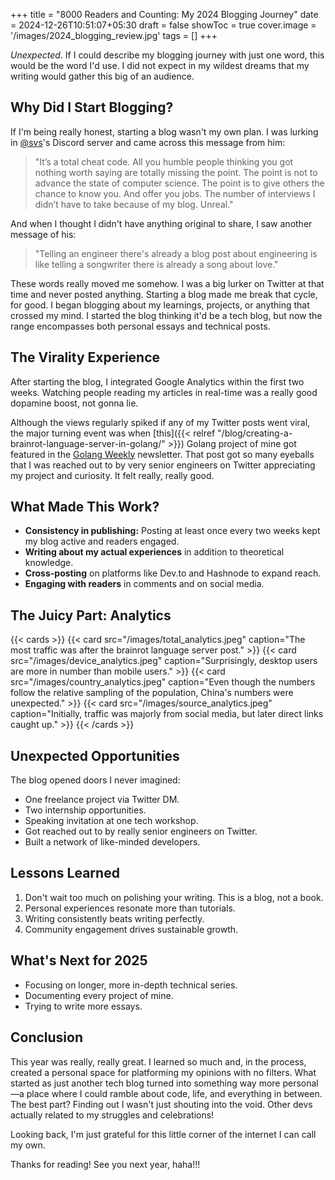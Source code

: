 +++
title = "8000 Readers and Counting: My 2024 Blogging Journey"
date = 2024-12-26T10:51:07+05:30
draft = false
showToc = true
cover.image = '/images/2024_blogging_review.jpg'
tags = []
+++

_Unexpected_. If I could describe my blogging journey with just one word, this would be the word I'd use. I did not expect in my wildest dreams that my writing would gather this big of an audience.

## Why Did I Start Blogging?

If I'm being really honest, starting a blog wasn't my own plan. I was lurking in [@svs](https://x.com/_svs_)'s Discord server and came across this message from him:

> "It’s a total cheat code. All you humble people thinking you got nothing worth saying are totally missing the point. The point is not to advance the state of computer science. The point is to give others the chance to know you. And offer you jobs. The number of interviews I didn’t have to take because of my blog. Unreal."

And when I thought I didn't have anything original to share, I saw another message of his:

> "Telling an engineer there's already a blog post about engineering is like telling a songwriter there is already a song about love."

These words really moved me somehow. I was a big lurker on Twitter at that time and never posted anything. Starting a blog made me break that cycle, for good. I began blogging about my learnings, projects, or anything that crossed my mind. I started the blog thinking it'd be a tech blog, but now the range encompasses both personal essays and technical posts.

## The Virality Experience

After starting the blog, I integrated Google Analytics within the first two weeks. Watching people reading my articles in real-time was a really good dopamine boost, not gonna lie.

Although the views regularly spiked if any of my Twitter posts went viral, the major turning event was when [this]({{< relref "/blog/creating-a-brainrot-language-server-in-golang/" >}}) Golang project of mine got featured in the [Golang Weekly](https://golangweekly.com/) newsletter. That post got so many eyeballs that I was reached out to by very senior engineers on Twitter appreciating my project and curiosity. It felt really, really good.

## What Made This Work?

- **Consistency in publishing:** Posting at least once every two weeks kept my blog active and readers engaged.
- **Writing about my actual experiences** in addition to theoretical knowledge.
- **Cross-posting** on platforms like Dev.to and Hashnode to expand reach.
- **Engaging with readers** in comments and on social media.

## The Juicy Part: Analytics

{{< cards >}}
{{< card src="/images/total_analytics.jpeg"  caption="The most traffic was after the brainrot language server post." >}}
{{< card src="/images/device_analytics.jpeg"  caption="Surprisingly, desktop users are more in number than mobile users." >}}
{{< card src="/images/country_analytics.jpeg"  caption="Even though the numbers follow the relative sampling of the population, China's numbers were unexpected." >}}
{{< card src="/images/source_analytics.jpeg"  caption="Initially, traffic was majorly from social media, but later direct links caught up." >}}
{{< /cards >}}

## Unexpected Opportunities

The blog opened doors I never imagined:

- One freelance project via Twitter DM.
- Two internship opportunities.
- Speaking invitation at one tech workshop.
- Got reached out to by really senior engineers on Twitter.
- Built a network of like-minded developers.

## Lessons Learned

1. Don't wait too much on polishing your writing. This is a blog, not a book.
2. Personal experiences resonate more than tutorials.
3. Writing consistently beats writing perfectly.
4. Community engagement drives sustainable growth.

## What's Next for 2025

- Focusing on longer, more in-depth technical series.
- Documenting every project of mine.
- Trying to write more essays.

## Conclusion

This year was really, really great. I learned so much and, in the process, created a personal space for platforming my opinions with no filters. What started as just another tech blog turned into something way more personal—a place where I could ramble about code, life, and everything in between. The best part? Finding out I wasn't just shouting into the void. Other devs actually related to my struggles and celebrations!

Looking back, I'm just grateful for this little corner of the internet I can call my own.

Thanks for reading! See you next year, haha!!!
